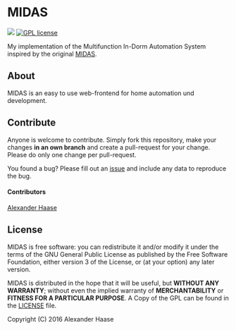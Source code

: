 # MIDAS

[![](https://img.shields.io/github/issues-raw/alehaa/midas.svg?style=flat-square)](https://github.com/alehaa/midas/issues) [![GPL license](http://img.shields.io/badge/license-GPL-blue.svg?style=flat-square)](http://www.gnu.org/licenses/)

My implementation of the Multifunction In-Dorm Automation System inspired by the original [MIDAS](http://web.mit.edu/zacka/www/midas.html).


## About

MIDAS is an easy to use web-frontend for home automation und development.


## Contribute

Anyone is welcome to contribute. Simply fork this repository, make your changes **in an own branch** and create a pull-request for your change. Please do only one change per pull-request.

You found a bug? Please fill out an [issue](https://github.com/alehaa/midas/issues) and include any data to reproduce the bug.

#### Contributors

[Alexander Haase](https://github.com/alehaa)


## License

MIDAS is free software: you can redistribute it and/or modify it under the terms of the GNU General Public License as published by the Free Software Foundation, either version 3 of the License, or (at your option) any later version.

MIDAS is distributed in the hope that it will be useful, but **WITHOUT ANY WARRANTY**; without even the implied warranty of **MERCHANTABILITY** or **FITNESS FOR A PARTICULAR PURPOSE**. A Copy of the GPL can be found in the [LICENSE](LICENSE) file.

Copyright (C) 2016 Alexander Haase

